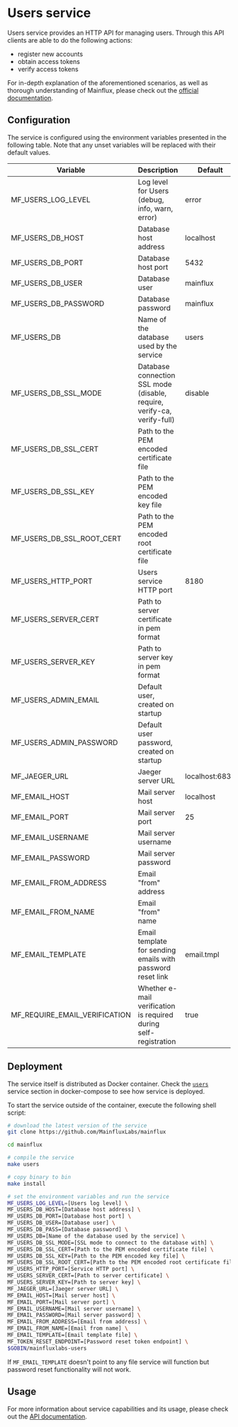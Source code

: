 # Users service

Users service provides an HTTP API for managing users. Through this API clients
are able to do the following actions:

- register new accounts
- obtain access tokens
- verify access tokens

For in-depth explanation of the aforementioned scenarios, as well as thorough
understanding of Mainflux, please check out the [official documentation][doc].

## Configuration

The service is configured using the environment variables presented in the
following table. Note that any unset variables will be replaced with their
default values.

| Variable                      | Description                                                             | Default        |
| ----------------------------- | ----------------------------------------------------------------------- | -------------- |
| MF_USERS_LOG_LEVEL            | Log level for Users (debug, info, warn, error)                          | error          |
| MF_USERS_DB_HOST              | Database host address                                                   | localhost      |
| MF_USERS_DB_PORT              | Database host port                                                      | 5432           |
| MF_USERS_DB_USER              | Database user                                                           | mainflux       |
| MF_USERS_DB_PASSWORD          | Database password                                                       | mainflux       |
| MF_USERS_DB                   | Name of the database used by the service                                | users          |
| MF_USERS_DB_SSL_MODE          | Database connection SSL mode (disable, require, verify-ca, verify-full) | disable        |
| MF_USERS_DB_SSL_CERT          | Path to the PEM encoded certificate file                                |                |
| MF_USERS_DB_SSL_KEY           | Path to the PEM encoded key file                                        |                |
| MF_USERS_DB_SSL_ROOT_CERT     | Path to the PEM encoded root certificate file                           |                |
| MF_USERS_HTTP_PORT            | Users service HTTP port                                                 | 8180           |
| MF_USERS_SERVER_CERT          | Path to server certificate in pem format                                |                |
| MF_USERS_SERVER_KEY           | Path to server key in pem format                                        |                |
| MF_USERS_ADMIN_EMAIL          | Default user, created on startup                                        |                |
| MF_USERS_ADMIN_PASSWORD       | Default user password, created on startup                               |                |
| MF_JAEGER_URL                 | Jaeger server URL                                                       | localhost:6831 |
| MF_EMAIL_HOST                 | Mail server host                                                        | localhost      |
| MF_EMAIL_PORT                 | Mail server port                                                        | 25             |
| MF_EMAIL_USERNAME             | Mail server username                                                    |                |
| MF_EMAIL_PASSWORD             | Mail server password                                                    |                |
| MF_EMAIL_FROM_ADDRESS         | Email "from" address                                                    |                |
| MF_EMAIL_FROM_NAME            | Email "from" name                                                       |                |
| MF_EMAIL_TEMPLATE             | Email template for sending emails with password reset link              | email.tmpl     |
| MF_REQUIRE_EMAIL_VERIFICATION | Whether e-mail verification is required during self-registration        | true           |  

## Deployment

The service itself is distributed as Docker container. Check the [`users`](https://github.com/MainfluxLabs/mainflux/blob/master/docker/docker-compose.yml#L109-L143) service section in
docker-compose to see how service is deployed.

To start the service outside of the container, execute the following shell script:

```bash
# download the latest version of the service
git clone https://github.com/MainfluxLabs/mainflux

cd mainflux

# compile the service
make users

# copy binary to bin
make install

# set the environment variables and run the service
MF_USERS_LOG_LEVEL=[Users log level] \
MF_USERS_DB_HOST=[Database host address] \
MF_USERS_DB_PORT=[Database host port] \
MF_USERS_DB_USER=[Database user] \
MF_USERS_DB_PASS=[Database password] \
MF_USERS_DB=[Name of the database used by the service] \
MF_USERS_DB_SSL_MODE=[SSL mode to connect to the database with] \
MF_USERS_DB_SSL_CERT=[Path to the PEM encoded certificate file] \
MF_USERS_DB_SSL_KEY=[Path to the PEM encoded key file] \
MF_USERS_DB_SSL_ROOT_CERT=[Path to the PEM encoded root certificate file] \
MF_USERS_HTTP_PORT=[Service HTTP port] \
MF_USERS_SERVER_CERT=[Path to server certificate] \
MF_USERS_SERVER_KEY=[Path to server key] \
MF_JAEGER_URL=[Jaeger server URL] \
MF_EMAIL_HOST=[Mail server host] \
MF_EMAIL_PORT=[Mail server port] \
MF_EMAIL_USERNAME=[Mail server username] \
MF_EMAIL_PASSWORD=[Mail server password] \
MF_EMAIL_FROM_ADDRESS=[Email from address] \
MF_EMAIL_FROM_NAME=[Email from name] \
MF_EMAIL_TEMPLATE=[Email template file] \
MF_TOKEN_RESET_ENDPOINT=[Password reset token endpoint] \
$GOBIN/mainfluxlabs-users
```

If `MF_EMAIL_TEMPLATE` doesn't point to any file service will function but password reset functionality will not work.

## Usage

For more information about service capabilities and its usage, please check out
the [API documentation](https://github.com/MainfluxLabs/mainflux/blob/master/api/openapi/users.yml).

[doc]: https://mainfluxlabs.github.io/docs
